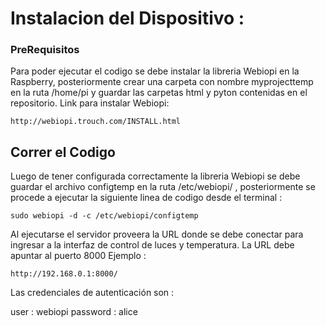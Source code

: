 # Instalacion del Dispositivo : 

### PreRequisitos

Para poder ejecutar el codigo se debe instalar la libreria Webiopi en la Raspberry, posteriormente crear una carpeta con nombre myprojecttemp en la ruta /home/pi 
y guardar las carpetas html y pyton contenidas en el repositorio.
Link para instalar Webiopi: 
```
http://webiopi.trouch.com/INSTALL.html
```

## Correr el Codigo 

Luego de tener configurada correctamente la libreria Webiopi se debe guardar el archivo configtemp en la ruta /etc/webiopi/ , posteriormente se procede a ejecutar la siguiente linea de codigo desde el terminal : 
```
sudo webiopi -d -c /etc/webiopi/configtemp
```
Al ejecutarse el servidor proveera la URL donde se debe conectar para ingresar a la interfaz de control de luces y temperatura.
La URL debe apuntar al puerto 8000
Ejemplo : 

```
http://192.168.0.1:8000/
```

Las credenciales de autenticación son : 

user : webiopi
password : alice 

